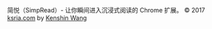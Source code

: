 简悦（SimpRead）- 让你瞬间进入沉浸式阅读的 Chrome 扩展。  © 2017 [ksria.com](http://ksria.com/simpread) by [Kenshin Wang](http://kenshin.wang/)